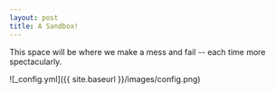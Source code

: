 ```yaml
---
layout: post
title: A Sandbox!
---
```


This space will be where we make a mess and fail -- each time more spectacularly.

![_config.yml]({{ site.baseurl }}/images/config.png)
